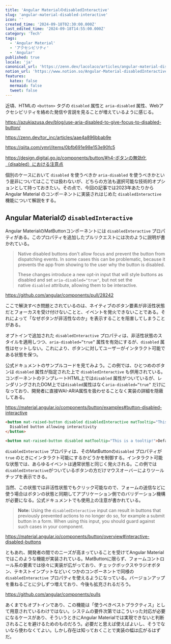 ```yaml
---
title: 'Angular MaterialのdisabledInteractive'
slug: 'angular-material-disabled-interactive'
icon: ''
created_time: '2024-09-18T02:30:00.000Z'
last_edited_time: '2024-09-18T14:55:00.000Z'
category: 'Tech'
tags:
  - 'Angular Material'
  - 'アクセシビリティ'
  - 'Angular'
published: true
locale: 'ja'
canonical_url: 'https://zenn.dev/lacolaco/articles/angular-material-disabled-interactive'
notion_url: 'https://www.notion.so/Angular-Material-disabledInteractive-52edeabe72e344cc9eddd2ccf9148002'
features:
  katex: false
  mermaid: false
  tweet: false
---
```


近頃、HTMLの `<button>` タグの `disabled` 属性と `aria-disabled` 属性、Webアクセシビリティを絡めた発信や言説を見ることが増えているように感じる。

https://azukiazusa.dev/blog/use-aria-disabled-to-give-focus-to-disabled-button/

https://zenn.dev/tor_inc/articles/aae4a896bbab9e

https://qiita.com/ymrl/items/0bfb691e98e153e90fc5

https://design.digital.go.jp/components/button/#h4-ボタンの無効化（disabled）における注意点

個別のケースにおいて `disabled` を使うべきか `aria-disabled` を使うべきかという是非についてはここでは扱わないが、どちらの方法も選択可能な技術的オプションとして持っておきたい。その点で、今回の記事では2023年あたりから Angular Material のコンポーネントに実装されはじめた `disabledInteractive` 機能について解説をする。

## Angular Materialの `disabledInteractive`

Angular MaterialのMatButtonコンポーネントには `disabledInteractive` プロパティがある。このプロパティを追加したプルリクエストには次のように説明が書かれている。

> Native disabled buttons don't allow focus and prevent the button from dispatching events. In some cases this can be problematic, because it prevents the app from showing to the user why the button is disabled.
>
> These changes introduce a new opt-in input that will style buttons as disabled and set `aria-disabled="true"`, but not set the native `disabled` attribute, allowing them to be interactive.

https://github.com/angular/components/pull/28242

ここで解決すべき問題とされているのは、ネイティブのボタン要素が非活性状態だとフォーカスを受け付けないことと、イベントを発火できないことである。それによって「なぜボタンが非活性なのか」を表示することを阻害してしまうことがある。

オプトインで追加された `disabledInteractive` プロパティは、非活性状態のスタイルを適用しつつ、`aria-disabled=”true”` 属性を有効にするが、`disabled` 属性はセットしない。これにより、ボタンに対してユーザーがインタラクト可能である状態を保つ。

公式ドキュメントのサンプルコードを見てみよう。この例では、ひとつめのボタンは `disabled` 属性が指定された上で `disabledInteractive` も併用されている。コンポーネントのテンプレートHTML上では`disabled` 属性がついているが、レンダリングされたDOM上では`disabled`属性はなく`aria-disabled=”true”` だけになっており、開発者に直接WAI-ARIA属性を扱わせることなく実装の詳細を隠蔽してある。

https://material.angular.io/components/button/examples#button-disabled-interactive

```html
<button mat-raised-button disabled disabledInteractive matTooltip="This is a tooltip!">
  Disabled button allowing interactivity
</button>

<button mat-raised-button disabled matTooltip="This is a tooltip!">Default disabled button</button>
```

`disabledInteractive` プロパティは、そのMatButtonの`disabled` プロパティが`true` のときにインタラクト可能にするかどうかを制御する。インタラクト可能な状態では、あらゆるイベントは通常状態と同じく発火される。この例では`disabledInteractive`がついているボタンの方だけマウスオーバーによりツールチップを表示できる。

当然、この状態では非活性状態でもクリック可能なので、フォームの送信などに使う場合はボタンの状態と同期してアプリケーション側でのバリデーション機構が必要になる。公式ドキュメントでも使用上の注意が書かれている。

> **Note:** Using the `disabledInteractive` input can result in buttons that previously prevented actions to no longer do so, for example a submit button in a form. When using this input, you should guard against such cases in your component.

https://material.angular.io/components/button/overview#interactive-disabled-buttons

ともあれ、開発者の間でのニーズが高まっていることを受けてAngular Materialではこのような機能が実装されている。MatButtonに限らず、フォームコントロール系の要素では徐々に実装が広がっており、チェックボックスやラジオボタン、テキストインプットなどいくつかのコンポーネントで同様の`disabledInteractive` プロパティを使えるようになっている。バージョンアップを重ねるごとに少しずつ増えており、今後も拡充されるだろう。

https://github.com/angular/components/pulls

あくまでもオプトインであり、この機能は「使うべきベストプラクティス」として用意されているわけではない。システムの要件次第ではこういった対応が必要になるケースがあり、そういうときにAngular Materialでは実現できないと判断されることを避けるためのものだろう。必要だと思えば使えばよいし、そうでないなら使わなくてよい。しかし存在は知っておくことで実装の幅は広がるはずだ。
